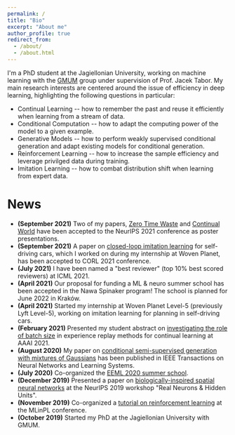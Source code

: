```yaml
---
permalink: /
title: "Bio"
excerpt: "About me"
author_profile: true
redirect_from: 
  - /about/
  - /about.html
---
```


I'm a PhD student at the Jagiellonian University, working on machine learning with the [GMUM](https://gmum.net) group under supervision of Prof. Jacek Tabor. My main research interests are centered around the issue of efficiency in deep learning, highlighting the following questions in particular:
- Continual Learning -- how to remember the past and reuse it efficiently when learning from a stream of data.
- Conditional Computation  -- how to adapt the computing power of the model to a given example.
- Generative Models -- how to perform weakly supervised conditional generation and adapt existing models for conditional generation.
- Reinforcement Learning  -- how to increase the sample efficiency and leverage privilged data during training.
- Imitation Learning -- how to combat distribution shift when learning from expert data.


News
======
- **(September 2021)** Two of my papers, [Zero Time Waste](https://arxiv.org/abs/2106.05409) and [Continual World](https://arxiv.org/abs/2105.10919) have been accepted to the NeurIPS 2021 conference as poster presentations.
- **(September 2021)** A paper on [closed-loop imitation learning](https://arxiv.org/abs/2109.13333) for self-driving cars, which I worked on during my internship at Woven Planet, has been accepted to CORL 2021 conference.
- **(July 2021)** I have been named a "best reviewer" (top 10% best scored reviewers) at ICML 2021.
- **(April 2021)** Our proposal for funding a ML & neuro summer school has been accepted in the Nawa Spinaker program! The school is planned for June 2022 in Kraków.
- **(April 2021)** Started my internship at Woven Planet Level-5 (previously Lyft Level-5), working on imitation learning for planning in self-driving cars.
- **(February 2021)** Presented my student abstract on [investigating the role of batch size](https://ojs.aaai.org/index.php/AAAI/article/view/17958) in experience replay methods for continual learning at AAAI 2021. 
- **(August 2020)** My paper on [conditional semi-supervised generation with mixtures of Gaussians](https://arxiv.org/abs/1906.09333) has been published in IEEE Transactions on Neural Networks and Learning Systems. 
- **(July 2020)** Co-organized the [EEML 2020 summer school](https://www.eeml.eu/previous-editions/eeml2020).
- **(December 2019)** Presented a paper on [biologically-inspired spatial neural networks](https://arxiv.org/abs/1910.02776) at the NeurIPS 2019 workshop "Real Neurons & Hidden Units".
- **(November 2019)** Co-organized a [tutorial on reinforcement learning](https://github.com/gmum/rl-crash-course) at the MLinPL conference.
- **(October 2019)** Started my PhD at the Jagiellonian University with GMUM.

